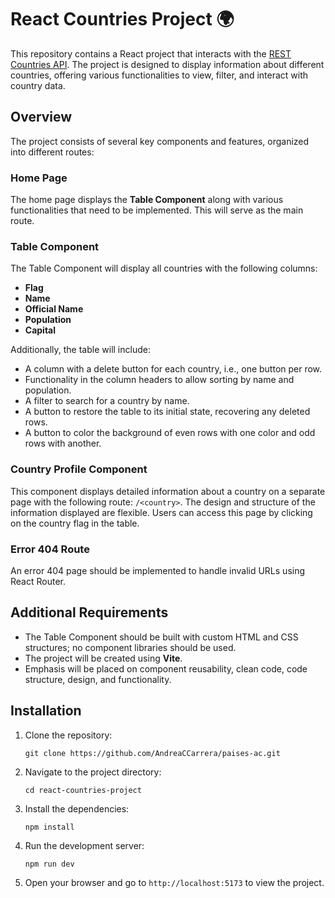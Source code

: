 <h1>React Countries Project 🌍</h1>

<p>This repository contains a React project that interacts with the <a href="https://restcountries.com/">REST Countries API</a>. The project is designed to display information about different countries, offering various functionalities to view, filter, and interact with country data.</p>

<h2>Overview</h2>

<p>The project consists of several key components and features, organized into different routes:</p>

<h3>Home Page</h3>

<p>The home page displays the <strong>Table Component</strong> along with various functionalities that need to be implemented. This will serve as the main route.</p>

<h3>Table Component</h3>

<p>The Table Component will display all countries with the following columns:</p>

<ul>
  <li><strong>Flag</strong></li>
  <li><strong>Name</strong></li>
  <li><strong>Official Name</strong></li>
  <li><strong>Population</strong></li>
  <li><strong>Capital</strong></li>
</ul>

<p>Additionally, the table will include:</p>

<ul>
  <li>A column with a delete button for each country, i.e., one button per row.</li>
  <li>Functionality in the column headers to allow sorting by name and population.</li>
  <li>A filter to search for a country by name.</li>
  <li>A button to restore the table to its initial state, recovering any deleted rows.</li>
  <li>A button to color the background of even rows with one color and odd rows with another.</li>
</ul>

<h3>Country Profile Component</h3>

<p>This component displays detailed information about a country on a separate page with the following route: <code>/&lt;country&gt;</code>. The design and structure of the information displayed are flexible. Users can access this page by clicking on the country flag in the table.</p>

<h3>Error 404 Route</h3>

<p>An error 404 page should be implemented to handle invalid URLs using React Router.</p>

<h2>Additional Requirements</h2>

<ul>
  <li>The Table Component should be built with custom HTML and CSS structures; no component libraries should be used.</li>
  <li>The project will be created using <strong>Vite</strong>.</li>
  <li>Emphasis will be placed on component reusability, clean code, code structure, design, and functionality.</li>
</ul>

<h2>Installation</h2>

<ol>
  <li>Clone the repository:</li>
  <pre><code>git clone https://github.com/AndreaCCarrera/paises-ac.git</code></pre>
  <li>Navigate to the project directory:</li>
  <pre><code>cd react-countries-project</code></pre>
  <li>Install the dependencies:</li>
  <pre><code>npm install</code></pre>
  <li>Run the development server:</li>
  <pre><code>npm run dev</code></pre>
  <li>Open your browser and go to <code>http://localhost:5173</code> to view the project.</li>
</ol>
